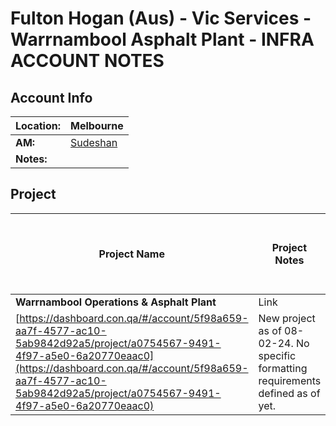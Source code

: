 # Fulton Hogan (Aus) - Vic Services - Warrnambool Asphalt Plant - INFRA ACCOUNT NOTES

## Account Info

| **Location:** | Melbourne |
| --- | --- |
| **AM:** | [Sudeshan](https://www.notion.so/Sudeshan-3f31f4bf44b24c449faf72f63bcdce88?pvs=21) |
| **Notes:** |  |

## Project

| **Project Name** | **Project Notes** | **Formatting Reqmnts (Link to new page if necessary)** |
| --- | --- | --- |
| **Warrnambool Operations & Asphalt Plant** | Link
[https://dashboard.con.qa/#/account/5f98a659-aa7f-4577-ac10-5ab9842d92a5/project/a0754567-9491-4f97-a5e0-6a20770eaac0](https://dashboard.con.qa/#/account/5f98a659-aa7f-4577-ac10-5ab9842d92a5/project/a0754567-9491-4f97-a5e0-6a20770eaac0) | New project as of 08-02-24. No specific formatting requirements defined as of yet. |